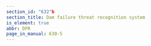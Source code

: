 ```yaml
---
section_id: "632"b
section_title: Dam failure threat recognition system
is_element: true
abbr: DFR
page_in_manual: 630-5
---
```


